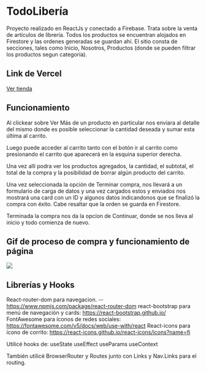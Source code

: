 
# TodoLibería

Proyecto realizado en ReactJs y conectado a Firebase. 
Trata sobre la venta de artículos de librería.
Todos los productos se encuentran alojados en Firestore y las ordenes generadas se guardan ahí.
El sitio consta de secciones, tales como Inicio, Nosotros, Productos (donde se pueden filtrar los productos segun categoría).

## Link de Vercel

[Ver tienda](https://proyecto-final-react-js-moreira.vercel.app/)

## Funcionamiento

Al clickear sobre Ver Más de un producto en particular nos enviara al detalle del mismo donde es posible seleccionar la cantidad deseada y sumar esta última al carrito.

Luego puede acceder al carrito tanto con el botón ir al carrito como presionando el carrito que aparecerá en la esquina superior derecha.

Una vez allí podra ver los productos agregados, la cantidad, el subtotal, el total de la compra y la posibilidad de borrar algún producto del carrito.

Una vez seleccionada la opción de Terminar compra, nos llevará a un formulario de carga de datos y una vez cargados estos y enviados nos mostrará una card con un ID y algunos datos indicandonos que se finalizó la compra con éxito. Cabe resaltar que la orden se guarda en Firestore.

Terminada la compra nos da la opcíon de Continuar, donde se nos lleva al inicio y todo comienza de nuevo.

## Gif de proceso de compra y funcionamiento de página

![](todolibreria.gif)

## Librerías y Hooks

React-router-dom para navegacion. -- https://www.npmjs.com/package/react-router-dom
react-bootstrap para menú de navegación y cards: https://react-bootstrap.github.io/
FontAwesome para íconos de redes sociales: https://fontawesome.com/v5/docs/web/use-with/react
React-icons para ícono de corrito: https://react-icons.github.io/react-icons/icons?name=fi


Utilicé hooks de:
useState
useEffect
useParams
useContext

También utilicé BrowserRouter y Routes junto con Links y Nav.Links para el routing.